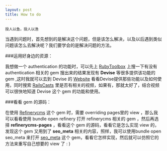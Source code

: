```yaml
---
layout: post
title: How to do
---
```



	授人以鱼，授人以渔

当遇到问题时，首先想到的是解决这个问题，但是该怎么解决，以及以后遇到类似问题该怎么去解决呢？我们要学会的是解决问题的方法。

###运用好身边的资源：

我想做一个 authentication 的功能时，可以先上 [RubyToolbox](https://www.ruby-toolbox.com)  上搜一下有没有 authentication 相关的 gem 
搜出来的结果发现有 **Devise** 等很多提供该功能的 gem ,这时我就可以去到 Devise 的 [Website](https://github.com/plataformatec/devise) 看看Devise提供那些功能以及如何使用，同时搜索 [RailsCasts](http://railscasts.com/) 里是否有相关的视频，如果有，那就太好了，结合视频可以很快地知道 Devise 这个 gem 的功能和使用。

###看看 gem 的源码：

在使用 [Refinerycms](http://refinerycms.com/) 这个 gem 时，需要 overriding  pages里的 view ，那么我可以看看使用 bundle open refinery 打开 refinerycms 相关的 gem ，然后再选择 **refinerycms-pages** ，看看这个 gem 的源码，看看它是怎么实现 view 的，发现这个 gem 又用到了 **seo_meta** 相关的内容，照样，我可以使用bundle open seo_meta 来打开 [seo_meta](https://github.com/parndt/seo_meta) 这个 gem，看看它怎样实现，然后就可以仿照它的方法来重写自己想要的 view 了 : )


